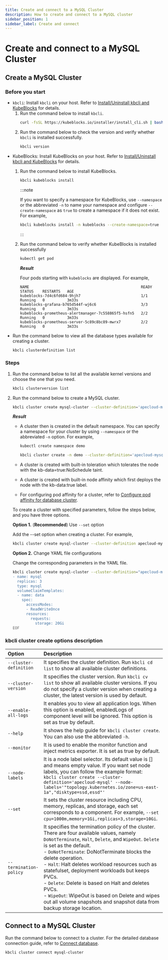 ```yaml
---
title: Create and connect to a MySQL Cluster
description: How to create and connect to a MySQL cluster
sidebar_position: 1
sidebar_label: Create and connect
---
```


# Create and connect to a MySQL Cluster

## Create a MySQL Cluster

### Before you start

* `kbcli`: Install `kbcli` on your host. Refer to [Install/Uninstall kbcli and KubeBlocks](./../../installation/install-and-uninstall-kbcli-and-kubeblocks.md) for details.
  1. Run the command below to install `kbcli`.
     ```bash
     curl -fsSL https://kubeblocks.io/installer/install_cli.sh | bash
     ```
  2. Run the command below to check the version and verify whether `kbcli` is installed successfully.
     ```bash
     kbcli version
     ```
* KubeBlocks: Install KubeBlocks on your host. Refer to [Install/Uninstall kbcli and KubeBlocks](./../../installation/install-and-uninstall-kbcli-and-kubeblocks.md) for details.
  1. Run the command below to install KubeBlocks.
     ```bash
     kbcli kubeblocks install
     ```

     :::note

     If you want to specify a namespace for KubeBlocks, use `--namespace` or the abbreviated `-n` to name your namespace and configure `--create-namespace` as `true` to create a namespace if it does not exist. For example,
     ```bash
     kbcli kubeblocks install -n kubeblocks --create-namespace=true
     ```

     :::
     
  2. Run the command below to verify whether KubeBlocks is installed successfully
     ```bash
     kubectl get pod
     ```

     ***Result***

     Four pods starting with `kubeblocks` are displayed. For example,
     ```
     NAME                                                  READY   STATUS    RESTARTS   AGE
     kubeblocks-7d4c6fd684-9hjh7                           1/1     Running   0          3m33s
     kubeblocks-grafana-b765d544f-wj6c6                    3/3     Running   0          3m33s
     kubeblocks-prometheus-alertmanager-7c558865f5-hsfn5   2/2     Running   0          3m33s
     kubeblocks-prometheus-server-5c89c8bc89-mwrx7         2/2     Running   0          3m33s
     ```
* Run the command below to view all the database types available for creating a cluster. 
  ```bash
  kbcli clusterdefinition list
  ```

### Steps

1. Run the command below to list all the available kernel versions and choose the one that you need.
   ```bash
   kbcli clusterversion list
   ```

2. Run the command below to create a MySQL cluster.
   ```bash
   kbcli cluster create mysql-cluster --cluster-definition='apecloud-mysql'
   ```
   ***Result***

   * A cluster then is created in the default namespace. You can specify a namespace for your cluster by using `--namespace` or the abbreviated `-n` option. For example,

     ```bash
     kubectl create namespace demo

     kbcli cluster create -n demo --cluster-definition='apecloud-mysql'
     ```
   * A cluster is created with built-in toleration which tolerates the node with the kb-data=true:NoSchedule taint.
   * A cluster is created with built-in node affinity which first deploys the node with the kb-data:true label.
   * For configuring pod affinity for a cluster, refer to [Configure pod affinity for database cluster](../../resource-scheduling-and-management/configure-pod-affinity-for-database-cluster.md).
  
   To create a cluster with specified parameters, follow the steps below, and you have three options.

   **Option 1.** (**Recommended**) Use `--set` option
   
    Add the --set option when creating a cluster. For example,
    ```bash
    kbcli cluster create mysql-cluster --cluster-definition apecloud-mysql --set cpu=1000m,memory=1Gi,storage=10Gi,replicas=3
    ```

   **Option 2.** Change YAML file configurations

   Change the corresponding parameters in the YAML file.
   ```bash
   kbcli cluster create mysql-cluster --cluster-definition="apecloud-mysql" --set -<<EOF
   - name: mysql
     replicas: 3
     type: mysql
     volumeClaimTemplates:
     - name: data
       spec:
         accessModes:
         - ReadWriteOnce
         resources:
           requests:
             storage: 20Gi
   EOF
   ```

### kbcli cluster create options description

| Option   | Description      |
| :--      | :--              |
| `--cluster-definition` | It specifies the cluster definition. Run `kbcli cd list` to show all available cluster definitions. |
| `--cluster-version` | It specifies the cluster version. Run `kbcli cv list` to show all available cluster versions. If you do not specify a cluster version when creating a cluster, the latest version is used by default. |
| `--enable-all-logs` | It enables you to view all application logs. When this option is enabled, enabledLogs of component level will be ignored. This option is set as true by default. |
| `--help` | It shows the help guide for `kbcli cluster create`. You can also use the abbreviated `-h`. |
| `--monitor` | It is used to enable the monitor function and inject metrics exporter. It is set as true by default. |
| `--node-labels` | It is a node label selector. Its default value is [] and means empty value. If you want set node labels, you can follow the example format: <br />```kbcli cluster create --cluster-definition='apecloud-mysql' --node-labels='"topology.kubernetes.io/zone=us-east-1a","disktype=ssd,essd"'``` |
| `--set` | It sets the cluster resource including CPU, memory, replicas, and storage, each set corresponds to a component. For example, `--set cpu=1000m,memory=1Gi,replicas=3,storage=10Gi`. |
| `--termination-policy` | It specifies the termination policy of the cluster. There are four available values, namely `DoNotTerminate`, `Halt`, `Delete`, and `WipeOut`. `Delete` is set as the default. <br /> - `DoNotTerminate`: DoNotTerminate blocks the delete operation. <br /> - `Halt`: Halt deletes workload resources such as statefulset, deployment workloads but keeps PVCs. <br /> - `Delete`: Delete is based on Halt and deletes PVCs. <br /> - `WipeOut`: WipeOut is based on Delete and wipes out all volume snapshots and snapshot data from backup storage location. |

## Connect to a MySQL Cluster

Run the command below to connect to a cluster. For the detailed database connection guide, refer to [Connect database](./../../connect_database/overview-of-database-connection.md).
```bash
kbcli cluster connect mysql-cluster
```
